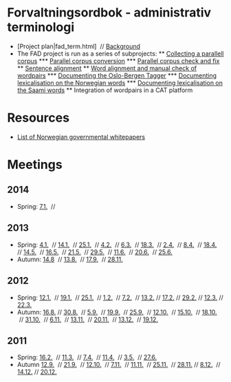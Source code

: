 # Forvaltningsordbok - administrativ terminologi








* [Project plan|fad_term.html]  //  [Background](fad_bakgrunn.html)
* The FAD project is run as a series of subprojects:
** [Collecting a parallell corpus](/ling/corpus_maintenance.html)
*** [Parallel corpus conversion]( /ling/ParallelCorpusConversion.html)
*** [Parallel corpus check and fix]( /ling/ParallelCorpusCheckFix.html)
** [Sentence alignment](/tools/tca2.html)
** [Word alignment and manual check of wordpairs](fad/Ordparallellisering.html)
*** [Documenting the Oslo-Bergen Tagger](TheOsloBergenTagger.html)
*** [Documenting lexicalisation on the Norwegian words](LexicalisingNorwegian.html)
*** [Documenting lexicalisation on the Saami words](LexicalisingSaami.html)
** Integration of wordpairs in a CAT platform


# Resources


* [List of Norwegian governmental whitepapers](../ling/corpus_norwegianwhitepapers.html)


# Meetings


##  2014
* Spring: [ 7.1.](fad/referat/140107.html)  //


##  2013
* Spring: [ 4.1.](fad/referat/130104.html)  //
  [14.1.](fad/referat/130114.html)  //
  [25.1.](fad/referat/130125.html)  //
  [ 4.2.](fad/referat/130204.html)  //
  [ 6.3.](fad/referat/130306.html)  //
  [18.3.](fad/referat/130318.html)  //
  [ 2.4.](fad/referat/130402.html)  //
  [ 8.4.](fad/referat/130408.html)  //
  [18.4.](fad/referat/130418.html)  //
  [14.5.](fad/referat/130514.html)  //
  [16.5.](fad/referat/130516.html)  //
  [21.5.](fad/referat/130521.html)  //
  [29.5.](fad/referat/130529.html)  //
  [11.6.](fad/referat/130611.html)  //
  [20.6.](fad/referat/130620.html)  //
  [25.6.](fad/referat/130625.html)
* Autumn: [14.8](fad/referat/130814.html)  //
  [13.8.](fad/referat/130820.html)  //
  [17.9.](fad/referat/130917.html)  //
 [28.11.](fad/referat/131128.html)


##  2012
* Spring: [12.1.](../admin/corpus/Meeting_2012-01-12.html)  //
  [19.1.](../admin/corpus/Meeting_2012-01-19.html)  //
  [25.1.](../admin/corpus/Meeting_2012-01-25.html)  //
  [1.2.](../admin/corpus/Meeting_2012-02-01.html)   //
  [7.2.](../admin/corpus/Meeting_2012-02-07.html)   //
  [13.2.](../admin/corpus/Meeting_2012-02-13.html)  //
  [17.2.](../admin/corpus/Meeting_2012-02-17.html)  //
  [29.2.](../admin/corpus/Meeting_2012-02-29.html)  //
  [12.3.](../admin/corpus/Meeting_2012-03-12.html)  //
  [22.3.](../admin/corpus/Meeting_2012-03-22.html)
* Autumn: [16.8.](fad/referat/120816.html)  //
  [30.8.](fad/referat/120830.html)  //
  [ 5.9.](fad/referat/120905.html)  //
  [19.9.](fad/referat/120919.html)  //
  [25.9.](fad/referat/120925.html)  //
  [12.10.](fad/referat/121012.html)  //
  [15.10.](fad/referat/121015.html)  //
  [18.10.](fad/referat/121018.html)  //
  [31.10.](fad/referat/121031.html)  //
  [ 6.11.](fad/referat/121106.html)  //
  [13.11.](fad/referat/121113.html)  //
  [20.11.](fad/referat/121120.html)  //
  [13.12.](fad/referat/121213.html)  //
  [19.12.](fad/referat/121219.html)


##  2011
* Spring: [16.2.](fad/referat/fad_term_meeting110216.html)  //
  [11.3.](fad/referat/fad_term_meeting110302.html)  //
  [ 7.4.](../admin/corpus/Meeting_2011-04-07.html)  //
  [11.4.](../admin/corpus/Meeting_2011-04-11.html)  //
  [ 3.5.](../admin/corpus/Meeting_2011-05-03.html)  //
  [27.6.](../admin/corpus/Meeting_2011-06-27.html)
* Autumn [12.9.](../admin/corpus/Meeting_2011-09-12.html)  //
  [21.9.](../admin/corpus/Meeting_2011-09-21.html)  //
  [12.10.](../admin/corpus/Meeting_2011-10-12.html)  //
  [ 7.11.](../admin/corpus/Meeting_2011-11-07.html)  //
  [11.11.](../admin/corpus/Meeting_2011-11-11.html)  //
  [25.11.](../admin/corpus/Meeting_2011-11-25.html)  //
  [28.11.](../admin/corpus/Meeting_2011-11-28.html) //
  [8.12.](../admin/corpus/Meeting_2011-12-08.html)  //
  [14.12.](../admin/corpus/Meeting_2011-12-14.html) //
  [20.12.](../admin/corpus/Meeting_2011-12-20.html)




